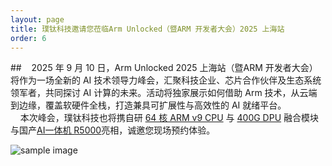 ```yaml
---
layout: page
title: 璞钛科技邀请您莅临Arm Unlocked（暨ARM 开发者大会）2025 上海站
order: 6
---
```



##    2025 年 9 月 10 日，Arm Unlocked 2025 上海站（暨ARM 开发者大会）将作为一场全新的 AI 技术领导力峰会，汇聚科技企业、芯片合作伙伴及生态系统领军者，共同探讨 AI 计算的未来。活动将独家展示如何借助 Arm 技术，从云端到边缘，覆盖软硬件全栈，打造兼具可扩展性与高效性的 AI 就绪平台。<br>    本次峰会，璞钛科技也将携自研 [64 核 ARM v9 CPU](https://www.baidu.com) 与 [400G DPU](https://www.baidu.com) 融合模块与国产[AI一体机 R5000](https://www.baidu.com)亮相，诚邀您现场预约体验。<br>

![sample image](1.jpg "mews")<br>